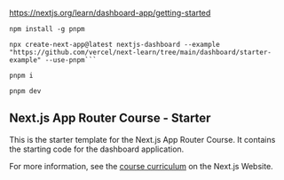 https://nextjs.org/learn/dashboard-app/getting-started

```
npm install -g pnpm
```
```
npx create-next-app@latest nextjs-dashboard --example "https://github.com/vercel/next-learn/tree/main/dashboard/starter-example" --use-pnpm```
```
```
pnpm i
```
```
pnpm dev
```


## Next.js App Router Course - Starter

This is the starter template for the Next.js App Router Course. It contains the starting code for the dashboard application.

For more information, see the [course curriculum](https://nextjs.org/learn) on the Next.js Website.
